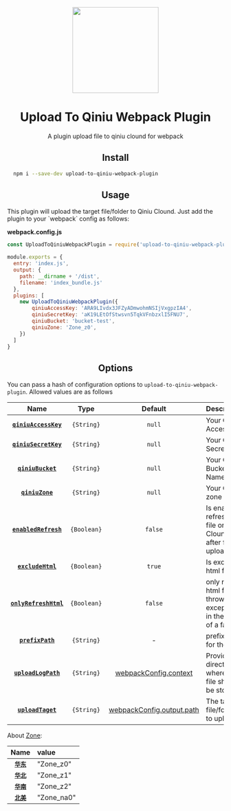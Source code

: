 <div align="center">
  <a href="https://github.com/webpack/webpack">
    <img width="200" height="200"
      src="https://webpack.js.org/assets/icon-square-big.svg">
  </a>
  <h1>Upload To Qiniu Webpack Plugin</h1>
  <p>A plugin upload file to qiniu clound for webpack</p>
</div>

<h2 align="center">Install</h2>

```bash
  npm i --save-dev upload-to-qiniu-webpack-plugin
```

<!-- ```bash
  yarn add --dev upload-to-qiniu-webpack-plugin
``` -->


<h2 align="center">Usage</h2>
This plugin will upload the target file/folder to Qiniu Clound. Just add the plugin to your `webpack`
config as follows:

**webpack.config.js**
```js
const UploadToQiniuWebpackPlugin = require('upload-to-qiniu-webpack-plugin');

module.exports = {
  entry: 'index.js',
  output: {
    path: __dirname + '/dist',
    filename: 'index_bundle.js'
  },
  plugins: [
    new UploadToQiniuWebpackPlugin({
        qiniuAccessKey: 'ARA9LIvdx3JFZyADmwohmNSIjVxgpzIA4',
        qiniuSecretKey: 'aK19LEtOfStwsvn5TqkVFnbzxlI5FNU7',
        qiniuBucket: 'bucket-test',
        qiniuZone: 'Zone_z0',
    })
  ]
}
```

<h2 align="center">Options</h2>

You can pass a hash of configuration options to `upload-to-qiniu-webpack-plugin`.
Allowed values are as follows

|Name|Type|Default|Description|
|:--:|:--:|:-----:|:----------|
|**[`qiniuAccessKey`](#)**|`{String}`|`null`| Your Qiniu AccessKey |
|**[`qiniuSecretKey`](#)**|`{String}`|`null`| Your Qiniu SecretKey |
|**[`qiniuBucket`](#)**|`{String}`|`null`| Your Qiniu Bucket Name |
|**[`qiniuZone`](#)**|`{String}`|`null`| Your Qiniu zone code |
|**[`enabledRefresh`](#)**|`{Boolean}`|`false`| Is enable refresh the file on Qiniu Clound after file upload|
|**[`excludeHtml`](#)**|`{Boolean}`|`true`| Is exclude html file |
|**[`onlyRefreshHtml`](#)**|`{Boolean}`|`false`| only refresh html file, throws an exception in the case of a failure. |
|**[`prefixPath`](#)**|`{String}`| - | prefix path for the file |
|**[`uploadLogPath`](#)**|`{String}`|[webpackConfig.context](https://webpack.js.org/configuration/entry-context/#context)|  Provide a directory where log file should be stored |
|**[`uploadTaget`](#)**|`{String}`|[webpackConfig.output.path](https://webpack.js.org/configuration/output/#output-path)|The target file/folder to upload|

About [Zone](https://developer.qiniu.com/kodo/sdk/1289/nodejs):

|Name|value|
|:--:|:----------|
|**[`华东`](#)**| "Zone_z0" |
|**[`华北`](#)**| "Zone_z1" |
|**[`华南`](#)**| "Zone_z2" |
|**[`北美`](#)**| "Zone_na0" |